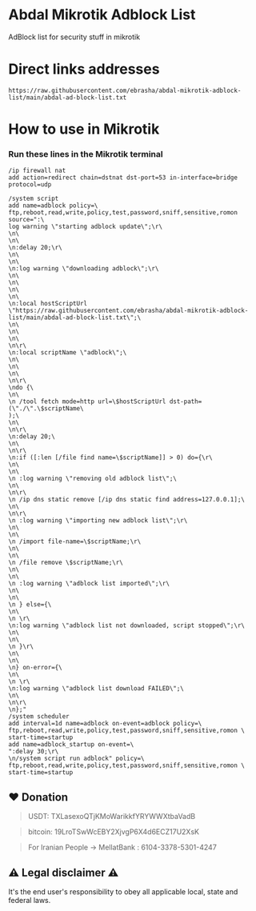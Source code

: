 # Abdal Mikrotik Adblock List
AdBlock list for security stuff in mikrotik


# Direct links addresses

```
https://raw.githubusercontent.com/ebrasha/abdal-mikrotik-adblock-list/main/abdal-ad-block-list.txt
```

# How to use in  Mikrotik
### Run these lines in the Mikrotik terminal
 
 ```
/ip firewall nat
add action=redirect chain=dstnat dst-port=53 in-interface=bridge protocol=udp
```

 ```
/system script
 add name=adblock policy=\
 ftp,reboot,read,write,policy,test,password,sniff,sensitive,romon source=":\
 log warning \"starting adblock update\";\r\
 \n\
 \n\
 \n:delay 20;\r\
 \n\
 \n\
 \n:log warning \"downloading adblock\";\r\
 \n\
 \n\
 \n\
 \n\
 \n:local hostScriptUrl \"https://raw.githubusercontent.com/ebrasha/abdal-mikrotik-adblock-list/main/abdal-ad-block-list.txt\";\
 \n\
 \n\
 \n\
 \n\r\
 \n:local scriptName \"adblock\";\
 \n\
 \n\
 \n\
 \n\r\
 \ndo {\
 \n\
 \n /tool fetch mode=http url=\$hostScriptUrl dst-path=(\"./\".\$scriptName\
 );\
 \n\
 \n\r\
 \n:delay 20;\
 \n\
 \n\r\
 \n:if ([:len [/file find name=\$scriptName]] > 0) do={\r\
 \n\
 \n\
 \n :log warning \"removing old adblock list\";\
 \n\
 \n\r\
 \n /ip dns static remove [/ip dns static find address=127.0.0.1];\
 \n\
 \n\r\
 \n :log warning \"importing new adblock list\";\r\
 \n\
 \n\
 \n /import file-name=\$scriptName;\r\
 \n\
 \n\
 \n /file remove \$scriptName;\r\
 \n\
 \n\
 \n :log warning \"adblock list imported\";\r\
 \n\
 \n\
 \n } else={\
 \n\
 \n \r\
 \n:log warning \"adblock list not downloaded, script stopped\";\r\
 \n\
 \n\
 \n }\r\
 \n\
 \n\
 \n} on-error={\
 \n\
 \n \r\
 \n:log warning \"adblock list download FAILED\";\
 \n\
 \n\r\
 \n};"
 /system scheduler
 add interval=1d name=adblock on-event=adblock policy=\
 ftp,reboot,read,write,policy,test,password,sniff,sensitive,romon \
 start-time=startup
 add name=adblock_startup on-event=\
 ":delay 30;\r\
 \n/system script run adblock" policy=\
 ftp,reboot,read,write,policy,test,password,sniff,sensitive,romon \
 start-time=startup
 ```
 
 
 
 

 

## ❤️ Donation 
> USDT:      TXLasexoQTjKMoWarikkfYRYWWXtbaVadB

> bitcoin:   19LroTSwWcEBY2XjvgP6X4d6ECZ17U2XsK

> For Iranian People -> MellatBank : 6104-3378-5301-4247


## ⚠️ Legal disclaimer ⚠️

 It's the end user's responsibility to obey all applicable local, state and federal laws. 



